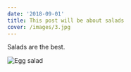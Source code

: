 ```yaml
---
date: '2018-09-01'
title: This post will be about salads
cover: /images/3.jpg
---
```

Salads are the best.

![Egg salad](/images/1.jpg)
